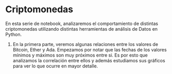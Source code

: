 # Criptomonedas
En esta serie de notebook, analizaremos el comportamiento de distintas criptomonedas utilizando distintas herramientas de análisis de Datos en Python.

1) En la primera parte, veremos algunas relaciones entre los valores de Bitcoin, Ether y Ada. Empezamos por notar que las fechas de los valores mínimos y máximos son muy próximos entre si. Es por esto que analizamos la correlación entre ellos y además estudiamos sus gráficos para ver lo que ocurre en mayor detalle.
